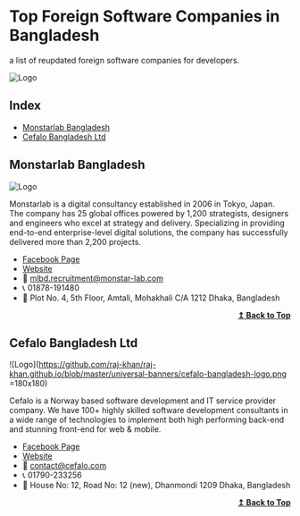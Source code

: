 # Top Foreign Software Companies in Bangladesh
a list of reupdated foreign software companies for developers.

![Logo](https://github.com/raj-khan/raj-khan.github.io/blob/master/universal-banners/top-foreign-software-companies-in-bd.png)

## Index
<ul>
  <li><a href="#monstarlab-bangladesh">Monstarlab Bangladesh</a></li>
  <li><a href="#cefalo-bangladesh-ltd">Cefalo Bangladesh Ltd</a></li>
</ul>

## Monstarlab Bangladesh
![Logo](https://github.com/raj-khan/raj-khan.github.io/blob/master/universal-banners/monstar-lab-logo.png)

Monstarlab is a digital consultancy established in 2006 in Tokyo, Japan. The company has 25 global offices powered by 1,200 strategists, designers and engineers who excel at strategy and delivery. Specializing in providing end-to-end enterprise-level digital solutions, the company has successfully delivered more than 2,200 projects.

- [Facebook Page](https://www.facebook.com/MonstarLab.Bangladesh)
- [Website](https://monstar-lab.com/global/)
- :email: mlbd.recruitment@monstar-lab.com
- :telephone_receiver: 01878-191480
- :office: Plot No. 4, 5th Floor, Amtali, Mohakhali C/A 1212 Dhaka, Bangladesh

<div align="right">
  <b><a href="#Index">↥ Back to Top</a></b>
</div>


## Cefalo Bangladesh Ltd
![Logo](https://github.com/raj-khan/raj-khan.github.io/blob/master/universal-banners/cefalo-bangladesh-logo.png =180x180)

Cefalo is a Norway based software development and IT service provider company. We have 100+ highly skilled software development consultants in a wide range of technologies to implement both high performing back-end and stunning front-end for web & mobile.

- [Facebook Page](https://www.facebook.com/cefalobangladesh/)
- [Website](https://www.cefalo.com/en/)
- :email: contact@cefalo.com
- :telephone_receiver: 01790-233256
- :office: House No: 12, Road No: 12 (new), Dhanmondi 1209 Dhaka, Bangladesh

<div align="right">
  <b><a href="#Index">↥ Back to Top</a></b>
</div>

